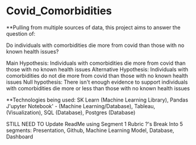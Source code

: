 # Covid_Comorbidities
**Pulling from multiple sources of data, this project aims to answer the question of:

Do individuals with comorbidities die more from covid than those with no known health issues?

Main Hypothesis: Individuals with comorbidities die more from covid than those with no known health issues
Alternative Hypothesis: Individuals with comorbidities do not die more from covid than those with no known health issues
Null hypothesis: There isn't enough evidence to support individuals with comorbidities die more or less than those with no known health issues

**Technologies being used: SK Learn (Machine Learning Library), Pandas J'upyter Notebook' - (Machine Learning/Database), Tableau, (Visualization), SQL (Database), Postgres (Database)

STILL NEED TO Update ReadMe using Segment 1 Rubric ?'s
Break Into 5 segments: Presentation, Github, Machine Learning Model, Database, Dashboard
